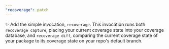 ```yaml
---
"recoverage": patch
---
```


✨ Add the simple invocation, `recoverage`. This invocation runs both `recoverage capture`, placing your current coverage state into your coverage database, and `recoverage diff`, comparing the current coverage state of your package to its coverage state on your repo's default branch.
